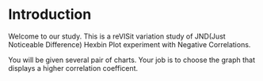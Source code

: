 # Introduction
Welcome to our study. This is a reVISit variation study of JND(Just Noticeable Difference) Hexbin Plot experiment with Negative Correlations.

You will be given several pair of charts. Your job is to choose the graph that displays a higher correlation coefficent.

